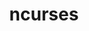 ---
title: "ncurses"
layout: cache
category: package
meta: {"versions": ["6.1", "6.2"], "compilers": ["apple-clang@12.0.0", "gcc@10.3.0", "gcc@4.8.5", "gcc@6.4.0", "gcc@7.3.0", "gcc@7.3.1", "gcc@7.4.0", "gcc@7.5.0", "gcc@8.1.0", "gcc@8.2.1", "gcc@8.3.1", "gcc@8.4.1", "gcc@9.3.0", "intel@19.1.3.304", "xl@16.1"]}
spec_files: 
 - spec-0.json
 - spec-1.json
 - spec-2.json
 - spec-3.json
 - spec-4.json
 - spec-5.json
 - spec-6.json
 - spec-7.json
 - spec-8.json
 - spec-9.json
 - spec-10.json
 - spec-11.json
 - spec-12.json
 - spec-13.json
 - spec-14.json
 - spec-15.json
 - spec-16.json
 - spec-17.json
 - spec-18.json
 - spec-19.json
 - spec-20.json
 - spec-21.json
 - spec-22.json
 - spec-23.json
 - spec-24.json
 - spec-25.json
 - spec-26.json
 - spec-27.json
 - spec-28.json
 - spec-29.json
 - spec-30.json
 - spec-31.json
 - spec-32.json
 - spec-33.json
 - spec-34.json
 - spec-35.json
 - spec-36.json
 - spec-37.json
 - spec-38.json
 - spec-39.json
 - spec-40.json
 - spec-41.json
 - spec-42.json
 - spec-43.json
 - spec-44.json
 - spec-45.json
 - spec-46.json
 - spec-47.json
 - spec-48.json
 - spec-49.json
 - spec-50.json
 - spec-51.json
 - spec-52.json
 - spec-53.json
 - spec-54.json
 - spec-55.json
 - spec-56.json
 - spec-57.json
 - spec-58.json
 - spec-59.json
 - spec-60.json
 - spec-61.json
 - spec-62.json
 - spec-63.json
 - spec-64.json
 - spec-65.json
 - spec-66.json
 - spec-67.json
 - spec-68.json
 - spec-69.json
 - spec-70.json
 - spec-71.json
 - spec-72.json
 - spec-73.json
 - spec-74.json
 - spec-75.json
 - spec-76.json
 - spec-77.json
 - spec-78.json
 - spec-79.json
 - spec-80.json
 - spec-81.json
 - spec-82.json
 - spec-83.json
 - spec-84.json
 - spec-85.json
 - spec-86.json
 - spec-87.json
 - spec-88.json
 - spec-89.json
 - spec-90.json
 - spec-91.json
 - spec-92.json
 - spec-93.json
 - spec-94.json
 - spec-95.json
 - spec-96.json
 - spec-97.json
spec_names:
 - 'ncurses@6.2%gcc@9.3.0~symlinks+termlib arch=linux-ubuntu20.04-x86_64'
 - 'ncurses@6.2%gcc@7.3.0~symlinks+termlib arch=linux-ubuntu18.04-ppc64le'
 - 'ncurses@6.2%gcc@7.5.0~symlinks+termlib abi=none arch=linux-ubuntu18.04-x86_64'
 - 'ncurses@6.1%gcc@7.3.0~symlinks~termlib arch=linux-centos8-x86_64'
 - 'ncurses@6.2%gcc@8.3.1~symlinks+termlib abi=none arch=linux-rhel8-ppc64le'
 - 'ncurses@6.2%gcc@7.5.0~symlinks+termlib arch=linux-ubuntu18.04-x86_64'
 - 'ncurses@6.2%gcc@8.4.1~symlinks+termlib abi=none arch=linux-rhel8-x86_64'
 - 'ncurses@6.2%gcc@8.3.1~symlinks+termlib abi=none arch=linux-rhel8-x86_64'
 - 'ncurses@6.2%gcc@9.3.0~symlinks+termlib abi=none arch=linux-ubuntu20.04-ppc64le'
 - 'ncurses@6.2%gcc@9.3.0~symlinks+termlib abi=none arch=linux-rhel7-ppc64le'
 - 'ncurses@6.2%gcc@9.3.0~symlinks+termlib abi=none arch=linux-ubuntu20.04-x86_64'
 - 'ncurses@6.2%gcc@7.5.0~symlinks+termlib arch=linux-ubuntu18.04-ppc64le'
 - 'ncurses@6.1%gcc@7.3.0~symlinks~termlib arch=linux-rhel7-x86_64'
 - 'ncurses@6.2%gcc@7.3.0~symlinks+termlib arch=linux-ubuntu18.04-x86_64'
 - 'ncurses@6.2%gcc@9.3.0~symlinks+termlib abi=none arch=linux-rhel7-x86_64'
 - 'ncurses@6.2%gcc@8.1.0~symlinks+termlib arch=linux-rhel7-x86_64'
 - 'ncurses@6.1%gcc@7.3.0~symlinks+termlib arch=linux-centos8-x86_64'
 - 'ncurses@6.1%gcc@7.3.0~symlinks+termlib arch=linux-ubuntu18.04-x86_64'
 - 'ncurses@6.2%gcc@7.4.0~symlinks+termlib arch=linux-rhel7-power9le'
 - 'ncurses@6.2%gcc@7.5.0~symlinks+termlib abi=none arch=linux-ubuntu18.04-ppc64le'
 - 'ncurses@6.2%gcc@8.1.0~symlinks+termlib abi=none arch=linux-rhel7-ppc64le'
 - 'ncurses@6.2%gcc@8.4.1~symlinks+termlib abi=none arch=linux-rhel8-ppc64le'
 - 'ncurses@6.2%gcc@7.3.1~symlinks+termlib arch=linux-amzn2-x86_64'
 - 'ncurses@6.2%gcc@7.3.0~symlinks+termlib arch=linux-centos7-ppc64le'
 - 'ncurses@6.2%gcc@8.1.0~symlinks+termlib abi=none arch=linux-rhel7-x86_64'
 - 'ncurses@6.2%gcc@8.3.1~symlinks+termlib arch=linux-rhel8-ppc64le'
 - 'ncurses@6.1%gcc@7.3.0~symlinks~termlib arch=linux-ubuntu18.04-ppc64le'
 - 'ncurses@6.2%gcc@8.3.1~symlinks+termlib arch=linux-rhel8-x86_64'
 - 'ncurses@6.2%gcc@9.3.0~symlinks+termlib arch=linux-ubuntu20.04-ppc64le'
 - 'ncurses@6.2%gcc@7.3.0~symlinks+termlib arch=linux-rhel7-x86_64'
 - 'ncurses@6.2%gcc@10.3.0~symlinks+termlib abi=none arch=linux-ubuntu21.04-x86_64'
 - 'ncurses@6.1%gcc@7.3.0~symlinks+termlib arch=linux-rhel8-x86_64'
 - 'ncurses@6.2%gcc@7.3.0~symlinks+termlib arch=linux-rhel8-x86_64'
 - 'ncurses@6.2%gcc@7.3.0~symlinks+termlib arch=linux-centos8-x86_64'
 - 'ncurses@6.2%gcc@9.3.0~symlinks+termlib abi=none arch=cray-cnl7-haswell'
 - 'ncurses@6.2%gcc@8.1.0~symlinks+termlib arch=linux-rhel7-ppc64le'
 - 'ncurses@6.2%gcc@7.5.0~symlinks+termlib arch=linux-ubuntu18.04-aarch64'
 - 'ncurses@6.2%gcc@8.1.0~symlinks+termlib arch=linux-rhel7-ppc64le'
 - 'ncurses@6.2%gcc@7.3.0~symlinks+termlib arch=linux-centos7-x86_64'
 - 'ncurses@6.1%gcc@8.2.1~symlinks~termlib arch=linux-centos8-x86_64'
 - 'ncurses@6.2%gcc@7.5.0~symlinks+termlib arch=linux-ubuntu18.04-ppc64le'
 - 'ncurses@6.1%gcc@7.3.0~symlinks~termlib arch=linux-centos7-x86_64'
 - 'ncurses@6.1%gcc@7.3.0~symlinks~termlib arch=linux-ubuntu18.04-x86_64'
 - 'ncurses@6.1%gcc@7.3.0~symlinks+termlib arch=linux-rhel7-x86_64'
 - 'ncurses@6.2%gcc@8.3.1~symlinks+termlib arch=linux-centos8-ppc64le'
 - 'ncurses@6.2%gcc@8.1.0~symlinks+termlib arch=linux-centos7-ppc64le'
 - 'ncurses@6.2%gcc@10.3.0~symlinks+termlib abi=none arch=linux-ubuntu21.04-ppc64le'
 - 'ncurses@6.2%gcc@8.1.0~symlinks~termlib abi=none arch=linux-rhel7-ppc64le'
 - 'ncurses@6.2%gcc@8.3.1~symlinks+termlib arch=linux-centos8-x86_64'
 - 'ncurses@6.2%gcc@7.3.0~symlinks+termlib arch=linux-rhel7-ppc64le'
 - 'ncurses@6.1%gcc@7.3.0~symlinks~termlib arch=linux-rhel8-x86_64'
 - 'ncurses@6.1%gcc@7.3.0~symlinks~termlib arch=linux-centos7-ppc64le'
 - 'ncurses@6.2%gcc@8.1.0~symlinks+termlib arch=linux-rhel7-power8le'
 - 'ncurses@6.2%gcc@7.5.0~symlinks+termlib arch=linux-ubuntu18.04-x86_64'
 - 'ncurses@6.1%gcc@7.4.0~symlinks+termlib arch=linux-ubuntu18.04-x86_64'
 - 'ncurses@6.2%intel@19.1.3.304~symlinks+termlib abi=none arch=cray-cnl7-haswell'
 - 'ncurses@6.2%gcc@8.1.0~symlinks+termlib arch=linux-centos7-x86_64'
 - 'ncurses@6.2%gcc@4.8.5~symlinks+termlib arch=linux-rhel7-x86_64'
 - 'ncurses@6.2%gcc@8.1.0~symlinks+termlib arch=linux-rhel7-x86_64'
 - 'ncurses@6.2%gcc@8.3.1~symlinks~termlib abi=none arch=linux-rhel8-x86_64'
 - 'ncurses@6.1%gcc@7.3.0~symlinks+termlib arch=linux-centos7-x86_64'
 - 'ncurses@6.2%gcc@8.3.1~symlinks+termlib arch=linux-rhel8-aarch64'
 - 'ncurses@6.2%gcc@7.5.0~symlinks~termlib abi=none arch=linux-ubuntu18.04-ppc64le'
 - 'ncurses@6.1%gcc@7.3.0~symlinks~termlib arch=linux-rhel7-ppc64le'
 - 'ncurses@6.1%gcc@7.4.0~symlinks~termlib arch=linux-ubuntu18.04-x86_64'
 - 'ncurses@6.2%apple-clang@12.0.0~symlinks+termlib abi=none arch=darwin-catalina-x86_64'
 - 'ncurses@6.2%gcc@8.1.0~symlinks~termlib abi=none arch=linux-rhel7-x86_64'
 - 'ncurses@6.2%gcc@4.8.5~symlinks+termlib arch=linux-rhel7-ppc64le'
 - 'ncurses@6.1%gcc@7.4.0~symlinks~termlib arch=linux-ubuntu18.04-aarch64'
 - 'ncurses@6.2%gcc@7.4.0~symlinks+termlib arch=linux-ubuntu18.04-ppc64le'
 - 'ncurses@6.2%gcc@7.5.0~symlinks+termlib arch=linux-ubuntu18.04-power8le'
 - 'ncurses@6.1%gcc@8.3.1~symlinks~termlib arch=linux-centos8-ppc64le'
 - 'ncurses@6.1%gcc@8.3.1~symlinks+termlib arch=linux-rhel8-x86_64'
 - 'ncurses@6.2%gcc@4.8.5~symlinks+termlib arch=linux-centos7-ppc64le'
 - 'ncurses@6.2%gcc@6.4.0~symlinks+termlib arch=linux-rhel7-power9le'
 - 'ncurses@6.2%gcc@7.5.0~symlinks~termlib abi=none arch=linux-ubuntu18.04-x86_64'
 - 'ncurses@6.1%gcc@4.8.5~symlinks~termlib arch=linux-rhel7-ppc64le'
 - 'ncurses@6.2%gcc@4.8.5~symlinks+termlib abi=none arch=linux-rhel7-x86_64'
 - 'ncurses@6.1%gcc@8.3.1~symlinks+termlib arch=linux-centos8-x86_64'
 - 'ncurses@6.2%gcc@4.8.5~symlinks+termlib arch=linux-centos7-x86_64'
 - 'ncurses@6.2%gcc@8.3.1~symlinks~termlib abi=none arch=linux-rhel8-ppc64le'
 - 'ncurses@6.1%gcc@4.8.5~symlinks~termlib arch=linux-centos7-ppc64le'
 - 'ncurses@6.2%gcc@9.3.0~symlinks~termlib abi=none arch=linux-ubuntu20.04-ppc64le'
 - 'ncurses@6.2%gcc@9.3.0~symlinks~termlib abi=none arch=linux-rhel7-ppc64le'
 - 'ncurses@6.2%gcc@9.3.0~symlinks~termlib abi=none arch=linux-rhel7-x86_64'
 - 'ncurses@6.2%gcc@9.3.0~symlinks~termlib abi=none arch=linux-ubuntu20.04-x86_64'
 - 'ncurses@6.1%xl@16.1 fflags="-qzerosize" ~symlinks+termlib arch=linux-rhel7-power9le'
 - 'ncurses@6.2%gcc@4.8.5~symlinks+termlib arch=linux-rhel7-power8le'
 - 'ncurses@6.2%gcc@7.4.0~symlinks+termlib arch=linux-ubuntu18.04-x86_64'
 - 'ncurses@6.2%gcc@6.4.0~symlinks+termlib arch=linux-rhel7-ppc64le'
 - 'ncurses@6.1%gcc@7.4.0~symlinks~termlib arch=linux-ubuntu18.04-ppc64le'
 - 'ncurses@6.1%gcc@4.8.5~symlinks~termlib arch=linux-rhel7-x86_64'
 - 'ncurses@6.2%gcc@4.8.5~symlinks+termlib abi=none arch=linux-rhel7-ppc64le'
 - 'ncurses@6.1%gcc@7.4.0~symlinks+termlib arch=linux-ubuntu18.04-ppc64le'
 - 'ncurses@6.1%gcc@6.4.0~symlinks+termlib arch=linux-rhel7-power9le'
 - 'ncurses@6.1%gcc@8.3.1~symlinks~termlib arch=linux-rhel8-x86_64'
 - 'ncurses@6.1%gcc@8.3.1~symlinks~termlib arch=linux-centos8-x86_64'
 - 'ncurses@6.1%gcc@4.8.5~symlinks~termlib arch=linux-centos7-x86_64'
---